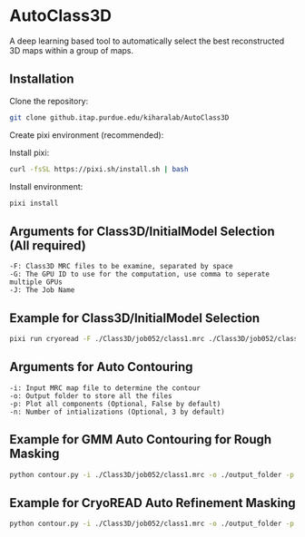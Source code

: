 # AutoClass3D

A deep learning based tool to automatically select the best reconstructed 3D maps within a group of maps.

## Installation

Clone the repository:

```bash
git clone github.itap.purdue.edu/kiharalab/AutoClass3D
```

Create pixi environment (recommended):

Install pixi:
```bash
curl -fsSL https://pixi.sh/install.sh | bash
```

Install environment:
```bash
pixi install
```

## Arguments for Class3D/InitialModel Selection (All required)

```
-F: Class3D MRC files to be examine, separated by space
-G: The GPU ID to use for the computation, use comma to seperate multiple GPUs
-J: The Job Name
```

## Example for Class3D/InitialModel Selection

```bash
pixi run cryoread -F ./Class3D/job052/class1.mrc ./Class3D/job052/class2.mrc ./Class3D/job052/class3.mrc -G 0,1,2 -J job052_select
```

## Arguments for Auto Contouring

```
-i: Input MRC map file to determine the contour
-o: Output folder to store all the files
-p: Plot all components (Optional, False by default)
-n: Number of intializations (Optional, 3 by default)
```

## Example for GMM Auto Contouring for Rough Masking

```bash
python contour.py -i ./Class3D/job052/class1.mrc -o ./output_folder -p
```


## Example for CryoREAD Auto Refinement Masking

```bash
python contour.py -i ./Class3D/job052/class1.mrc -o ./output_folder -p -r
```